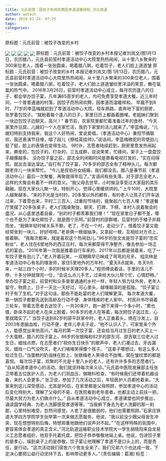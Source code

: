 ```yaml
---
title: 元氏前营：因饺子热闹欢腾因孝道温暖祥和_河北频道
author: wetech
date: 2019-02-24- 07:25
tags: 
categories: 
---
```

原标题：元氏前营：被饺子改变的乡村
<!-- more -->
                
<img align="center" border="0" src="http://p1.ifengimg.com/a/2019_09/60ffcdd2fb1dc31_size280_w595_h453.png" />
                
<img align="center" border="0" src="http://p2.ifengimg.com/a/2019_09/89fb25a960eafc2_size350_w599_h796.png" />
            
<img align="center" border="0" src="http://p1.ifengimg.com/a/2019_09/aaa8f56d02d1d02_size270_w595_h441.png" />
<img align="center" border="0" src="http://p0.ifengimg.com/a/2019_09/96907c1eef70ae9_size287_w594_h447.png" />
<img align="center" border="0" src="http://p2.ifengimg.com/a/2016/0810/204c433878d5cf9size1_w16_h16.png" />
原标题：元氏前营：被饺子改变的乡村本报记者刘岚文/图1月13日，农历腊八，元氏县前营村孝道活动中心大院里热热闹闹，从十里八乡聚来的300来位老人，围着一张张圆桌，喝着腊八粥，吃着饺子，老人们脸上道道皱
原标题：元氏前营：被饺子改变的乡村
本报记者刘岚文/图
1月13日，农历腊八，元氏县前营村孝道活动中心大院里热热闹闹，从十里八乡聚来的300来位老人，围着一张张圆桌，喝着腊八粥，吃着饺子，老人们脸上道道皱纹里洋溢的笑意，散在氤氲的热气中。
2016年3月26日，前营村孝道活动中心成立，每月农历逢八的日子，都会举办饺子宴，凡年满65周岁的老人，均可免费享受孝道大餐。近三年时间，一个普普通通的村落，因饺子而热闹欢腾，因孝道而温暖祥和。
早晨不到8时，77岁的李蓝梅就赶到了孝道活动中心大院，轻车熟路，直奔地下室的厨房，张罗着包饺子。“就盼着每个逢八的日子，家里日历上都画着圈哩。老姐妹们聚到一块边包饺子边聊天，高兴！”
春节前，农家院里都忙着准备过年的食材，“今天家里炸豆腐，儿媳妇一个人在家忙活，我扔下家里的活儿就来了。”李蓝梅说，“儿媳妇特别支持我来，我这个人好热闹，爱说爱唱，（孝道活动中心）重阳节搞联欢，我还表演节目哩，唱了段儿《穆桂英挂帅》。”说话间，李蓝梅微驼的背使劲儿挺了挺，脸上的表情也变得生动。
9时许，志愿者陆续赶到，厨房里愈发热闹起来，擀皮的，包饺子的，打杂的，三五成群，说说笑笑，忙碌间，架子上一盘盘饺子越摞越多。
没办饺子宴之前，邵志全的闲暇时间是靠看电视打发的，“实在闷得慌，就出去溜达溜达。”自打有了饺子宴，70多岁的邵志全有了精神头儿，每次都跟老伴儿一块来帮忙。
“今儿是叔伯孙女结婚，我们都没去。腊八是春节前（孝道活动中心）最后一次聚餐，再聚就得年后了。”言语间有些失落，对于邵志全老人，这样的大聚会有着不一样的意义。“我父母去世早，小时候没享受过大家庭的其乐融融，现在大家伙儿聚一块，特别开心，觉得心里暖烘烘的。”
上午10时，大院里人越聚越多。“来的不光是当村的，20多里以外的都有，有的老人让孩子们开车送过来，下着雪也来，平时二三百人，过重阳节啥的，能聚起六七百人哩！”孝道餐厅里摆了20多张桌子，老人们围桌聚拢，聊天、打牌、下棋，本村人说着聚会的盛况，从心底里透着自豪，“别的村子都羡慕我们哩！”
“现在家里日子都不差，哪个也不是为了来吃顿饺子，就是图个乐呵。”前营村的邵群楼、后营村的于楼子并肩而坐，“我俩年轻时候关系不赖，老了，不在一个村，走动少了，借着饺子宴又能经常坐到一块儿，好好唠唠。”老哥俩一根烟抽净，又拿起一根，互相给对方点上，接着聊。
“我每次都来，就是喜欢这个热闹劲儿。”96岁的张文龙是饺子宴的“忠实粉丝”，老人住在6里地外的西正庄村，每次来都穿得干净整齐，像去参加一场正式的宴会。“2016年第一次我是推着自行车来的，2017年以后都是骑着来，吃了一年饺子更有劲儿了。”老人开着玩笑，一双眼睛早已眯成了弯弯的月牙。
程凤林是孝道活动中心有名的理发师，家住5里地外的万年村，“夏天8点就来，冬天9点来，一站三四个小时，多的时候半天理20多人。”程师傅说着话，手里的活儿不停，十多分钟就理完一位，“会这么点儿手艺，过来给大伙儿帮个忙，心情舒畅。”
举办饺子宴之前，前营村和众多普普通通的乡村一样，年轻人努力往外奔，老年人留守，物质上，日子一天比一天好过，可心里头，越埋越深的是孤独。
“饺子宴让村子有了生机。”对于这句话，那些不能赴宴的老人们理解更深。
每次孝道大餐，第一锅饺子都要先送到高龄及行动不便、身体残疾的老人家中。
村民孙书尽骑着三轮车，带着志愿者去送饺子，一共30来户，跑一趟下来得一个多小时，“累也值，卧床不起的老人在床上盼着，90多岁的老人在等着，每次把饺子送过去，心里就踏实了。”
当饺子送到82岁的邵平跃家中时，老人正垂着头，倚在沙发上。自2003年患脑血栓，行动不便，老伴儿李夫子说，“他不认识人了，可家里来个外人，能感觉出来他高兴。”
每月的第一次饺子宴，还会给当月过生日的老人买上一个大蛋糕，腊八的饺子宴上，86岁的张银梅和82岁的邵东河、邵吉联三位老人过生日，蜡烛点燃，在志愿者们“祝你生日快乐”的歌声中，老人们凑过去，牙齿漏风，蜡烛一口气没吹灭，老人们咯咯笑得像个孩子。
“这辈子哪想过，有这么多人给过生日。”当蛋糕的奶油抹在脸上，张银梅老人笑得合不拢嘴，窝在皱纹里的都是喜悦。
每次饺子宴，欢聚的不光是十里八乡的老人，还有许许多多的志愿者们。
“自从知道孝道中心的活动，我们就坚持每次来义诊。”元氏县中医院发展部主任张卫带着五位医护人员，为老人们测血压，做眼科检查，“有时候我们还带着机器设备，来的人会更多。”
张卫说，参加了几次活动之后，年轻医护人员都抢着来。“大家来到这儿深受感动，尤其是90后，在家里都是父母照顾，参加孝道中心的活动后变化特别大，理解了父母的不易，在医院看到老年患者，也都主动上前扶一把，尽最大努力为老人们做点什么。”
自从孝道活动中心成立，孝道课堂也同步推出，诵读国学经典、为老人洗脚感受孝道等等。“当我俯下身去为老人洗脚的那一刹那，心里特别难受，忽然间感觉，人老了是很脆弱的，他们也需要照顾。”石家庄铁道大学四方学院学生张举第一次来做志愿服务，他说，“我以前没少跟父母发生冲突，现在想想特别后悔，特想郑重地跟他们说声对不起。”
“在这样特殊的氛围中，更容易体会孝道的真正含义。”河北轨道运输职业技术学院大一学生胡晓阳来自龙易义工志愿者组织，他双手托着托盘，把饺子恭恭敬敬地端上桌。他说，包进饺子里的是孝心，端到桌子上的是恭敬，饺子宴让他理解了孝道不是口头上的，而是责任，是行动。“这次活动我们宿舍六个舍友全来了。我们兄弟六个也达成一致，下定决心要把公益行动坚持下去，影响带动更多人。”
[责任编辑：葛湘]
标签：
 
 
 
             

